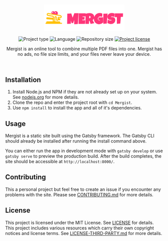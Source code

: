 <!-- Project Header -->
<div align="center">
	<h1 class="projectName">

  </h1>

  <a href="https://johng.io" title="Mergist - Online PDF Merger">
    <img class="projectLogo" src="src/images/text-logo.png" alt="Project logo" title="Project logo" width="256">
  </a>

  <p class="projectBadges">
    <img src="https://img.shields.io/badge/type-Web_App-ff5722.svg" alt="Project type" title="Project type">
    <img src="https://img.shields.io/github/languages/top/jerboa88/Mergist.svg" alt="Language" title="Language">
    <img src="https://img.shields.io/github/repo-size/jerboa88/Mergist.svg" alt="Repository size" title="Repository size">
    <a href="LICENSE">
      <img src="https://img.shields.io/github/license/jerboa88/Mergist.svg" alt="Project license" title="Project license"/>
    </a>
  </p>

  <p class="projectDesc">
    Mergist is an online tool to combine multiple PDF files into one. Mergist has no ads, no file size limits, and your files never leave your device.
  </p>

  <br/>
</div>


## Installation
1. Install Node.js and NPM if they are not already set up on your system. See [nodejs.org](https://nodejs.org/) for more details.
2. Clone the repo and enter the project root with `cd Mergist`.
3. Use `npm install` to install the app and all of it's dependencies.


## Usage
Mergist is a static site built using the Gatsby framework. The Gatsby CLI should already be installed after running the install command above.

You can either run the app in development mode with `gatsby develop` or use `gatsby serve` to preview the production build. After the build completes, the site should be accessible at `http://localhost:8000/`.


## Contributing
This a personal project but feel free to create an issue if you encounter any problems with the site. Please see [CONTRIBUTING.md](CONTRIBUTING.md) for more details.


## License
This project is licensed under the MIT License. See [LICENSE](LICENSE) for details. This project includes various resources which carry their own copyright notices and license terms. See [LICENSE-THIRD-PARTY.md](LICENSE-THIRD-PARTY.md) for more details.
